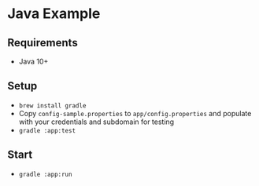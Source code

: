 # Java Example

## Requirements
- Java 10+

## Setup
- `brew install gradle`
- Copy `config-sample.properties` to `app/config.properties` and populate with your credentials and subdomain for testing
- `gradle :app:test`

## Start
- `gradle :app:run`
